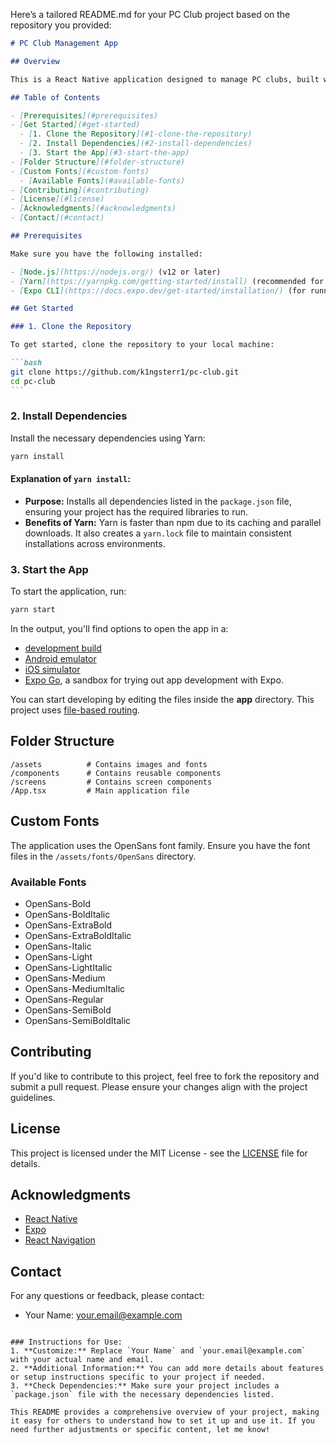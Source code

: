 Here’s a tailored README.md for your PC Club project based on the repository you provided:

````markdown
# PC Club Management App

## Overview

This is a React Native application designed to manage PC clubs, built with Expo and utilizing React Navigation for navigation management. The app provides features tailored for PC club management, enhancing user experience and engagement.

## Table of Contents

- [Prerequisites](#prerequisites)
- [Get Started](#get-started)
  - [1. Clone the Repository](#1-clone-the-repository)
  - [2. Install Dependencies](#2-install-dependencies)
  - [3. Start the App](#3-start-the-app)
- [Folder Structure](#folder-structure)
- [Custom Fonts](#custom-fonts)
  - [Available Fonts](#available-fonts)
- [Contributing](#contributing)
- [License](#license)
- [Acknowledgments](#acknowledgments)
- [Contact](#contact)

## Prerequisites

Make sure you have the following installed:

- [Node.js](https://nodejs.org/) (v12 or later)
- [Yarn](https://yarnpkg.com/getting-started/install) (recommended for package management)
- [Expo CLI](https://docs.expo.dev/get-started/installation/) (for running the project)

## Get Started

### 1. Clone the Repository

To get started, clone the repository to your local machine:

```bash
git clone https://github.com/k1ngsterr1/pc-club.git
cd pc-club
```
````

### 2. Install Dependencies

Install the necessary dependencies using Yarn:

```bash
yarn install
```

#### Explanation of `yarn install`:

- **Purpose:** Installs all dependencies listed in the `package.json` file, ensuring your project has the required libraries to run.
- **Benefits of Yarn:** Yarn is faster than npm due to its caching and parallel downloads. It also creates a `yarn.lock` file to maintain consistent installations across environments.

### 3. Start the App

To start the application, run:

```bash
yarn start
```

In the output, you'll find options to open the app in a:

- [development build](https://docs.expo.dev/develop/development-builds/introduction/)
- [Android emulator](https://docs.expo.dev/workflow/android-studio-emulator/)
- [iOS simulator](https://docs.expo.dev/workflow/ios-simulator/)
- [Expo Go](https://expo.dev/go), a sandbox for trying out app development with Expo.

You can start developing by editing the files inside the **app** directory. This project uses [file-based routing](https://docs.expo.dev/router/introduction).

## Folder Structure

```
/assets          # Contains images and fonts
/components      # Contains reusable components
/screens         # Contains screen components
/App.tsx         # Main application file
```

## Custom Fonts

The application uses the OpenSans font family. Ensure you have the font files in the `/assets/fonts/OpenSans` directory.

### Available Fonts

- OpenSans-Bold
- OpenSans-BoldItalic
- OpenSans-ExtraBold
- OpenSans-ExtraBoldItalic
- OpenSans-Italic
- OpenSans-Light
- OpenSans-LightItalic
- OpenSans-Medium
- OpenSans-MediumItalic
- OpenSans-Regular
- OpenSans-SemiBold
- OpenSans-SemiBoldItalic

## Contributing

If you'd like to contribute to this project, feel free to fork the repository and submit a pull request. Please ensure your changes align with the project guidelines.

## License

This project is licensed under the MIT License - see the [LICENSE](LICENSE) file for details.

## Acknowledgments

- [React Native](https://reactnative.dev/)
- [Expo](https://expo.dev/)
- [React Navigation](https://reactnavigation.org/)

## Contact

For any questions or feedback, please contact:

- Your Name: [your.email@example.com](mailto:your.email@example.com)

```

### Instructions for Use:
1. **Customize:** Replace `Your Name` and `your.email@example.com` with your actual name and email.
2. **Additional Information:** You can add more details about features or setup instructions specific to your project if needed.
3. **Check Dependencies:** Make sure your project includes a `package.json` file with the necessary dependencies listed.

This README provides a comprehensive overview of your project, making it easy for others to understand how to set it up and use it. If you need further adjustments or specific content, let me know!
```
